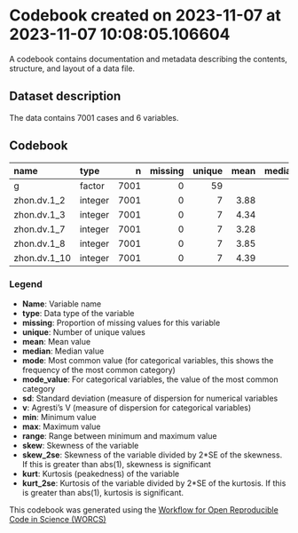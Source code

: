 Codebook created on 2023-11-07 at 2023-11-07 10:08:05.106604
================

A codebook contains documentation and metadata describing the contents,
structure, and layout of a data file.

## Dataset description

The data contains 7001 cases and 6 variables.

## Codebook

| name         | type    |    n | missing | unique | mean | median | mode | mode_value |   sd |    v | min | max | range |  skew | skew_2se |  kurt | kurt_2se |
|:-------------|:--------|-----:|--------:|-------:|-----:|-------:|-----:|:-----------|-----:|-----:|----:|----:|------:|------:|---------:|------:|---------:|
| g            | factor  | 7001 |       0 |     59 |      |        |  720 | moralsense |      | 0.97 |     |     |       |       |          |       |          |
| zhon.dv.1_2  | integer | 7001 |       0 |      7 | 3.88 |      4 |    4 |            | 2.04 |      |   1 |   7 |     6 |  0.02 |     0.41 | -1.24 |   -10.60 |
| zhon.dv.1_3  | integer | 7001 |       0 |      7 | 4.34 |      5 |    5 |            | 2.03 |      |   1 |   7 |     6 | -0.25 |    -4.25 | -1.15 |    -9.80 |
| zhon.dv.1_7  | integer | 7001 |       0 |      7 | 3.28 |      3 |    3 |            | 1.86 |      |   1 |   7 |     6 |  0.40 |     6.78 | -0.92 |    -7.86 |
| zhon.dv.1_8  | integer | 7001 |       0 |      7 | 3.85 |      4 |    4 |            | 2.00 |      |   1 |   7 |     6 |  0.03 |     0.55 | -1.20 |   -10.29 |
| zhon.dv.1_10 | integer | 7001 |       0 |      7 | 4.39 |      5 |    5 |            | 2.03 |      |   1 |   7 |     6 | -0.30 |    -5.05 | -1.14 |    -9.72 |

### Legend

- **Name**: Variable name
- **type**: Data type of the variable
- **missing**: Proportion of missing values for this variable
- **unique**: Number of unique values
- **mean**: Mean value
- **median**: Median value
- **mode**: Most common value (for categorical variables, this shows the
  frequency of the most common category)
- **mode_value**: For categorical variables, the value of the most
  common category
- **sd**: Standard deviation (measure of dispersion for numerical
  variables
- **v**: Agresti’s V (measure of dispersion for categorical variables)
- **min**: Minimum value
- **max**: Maximum value
- **range**: Range between minimum and maximum value
- **skew**: Skewness of the variable
- **skew_2se**: Skewness of the variable divided by 2\*SE of the
  skewness. If this is greater than abs(1), skewness is significant
- **kurt**: Kurtosis (peakedness) of the variable
- **kurt_2se**: Kurtosis of the variable divided by 2\*SE of the
  kurtosis. If this is greater than abs(1), kurtosis is significant.

This codebook was generated using the [Workflow for Open Reproducible
Code in Science (WORCS)](https://osf.io/zcvbs/)
